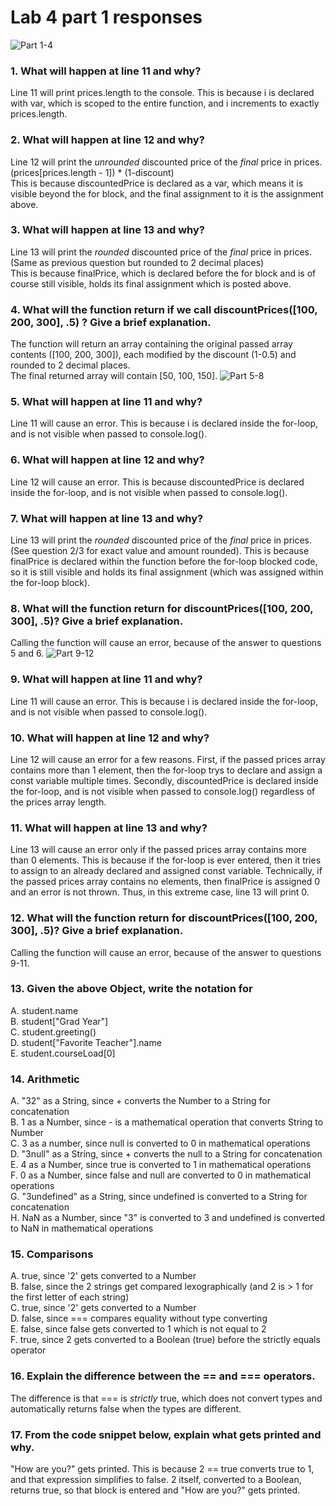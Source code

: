 # Lab 4 part 1 responses
![Part 1-4](https://lh5.googleusercontent.com/H_O5pPbLnpEETck1gwqUEB-5xr8lqjYd3mNnNe971OURjVv07XCmdmCljB-iXCZBNjXeLuIYsN8RCGyb4gEDAiX1sLF55hoeY3HZ013tfqtiIB1Ufn9lADp-XYLub5pXIvTc6kFM)
### 1. What will happen at line 11 and why?
Line 11 will print prices.length to the console. This is because i is declared with var, which is scoped to the entire function, and i increments to exactly prices.length.
### 2. What will happen at line 12 and why?
Line 12 will print the *unrounded* discounted price of the *final* price in prices. (prices[prices.length - 1]) * (1-discount)  
This is because discountedPrice is declared as a var, which means it is visible beyond the for block, and the final assignment to it is the assignment above.
### 3. What will happen at line 13 and why?
Line 13 will print the *rounded* discounted price of the *final* price in prices. (Same as previous question but rounded to 2 decimal places)  
This is because finalPrice, which is declared before the for block and is of course still visible, holds its final assignment which is posted above.
### 4. What will the function return if we call discountPrices([100, 200, 300], .5) ? Give a brief explanation.
The function will return an array containing the original passed array contents ([100, 200, 300]), each modified by the discount (1-0.5) and rounded to 2 decimal places.  
The final returned array will contain [50, 100, 150].
![Part 5-8](https://lh6.googleusercontent.com/aOA2CNNOjE6ks0Qgb_0EKbSUP7GOaP9ReP7F0P0j6bISwptdDZ0YmSmIcfGlReaGUbbP_-qEwVn7dqll1RdpZkVrzViz1blKd9Bx4tylvaJGJTOcUSHYYeM4-3RSpAtvMaAl9VBL)
### 5. What will happen at line 11 and why?
Line 11 will cause an error. This is because i is declared inside the for-loop, and is not visible when passed to console.log().
### 6. What will happen at line 12 and why?
Line 12 will cause an error. This is because discountedPrice is declared inside the for-loop, and is not visible when passed to console.log().
### 7. What will happen at line 13 and why?
Line 13 will print the *rounded* discounted price of the *final* price in prices. (See question 2/3 for exact value and amount rounded). This is because finalPrice is declared within the function before the for-loop blocked code, so it is still visible and holds its final assignment (which was assigned within the for-loop block).
### 8. What will the function return for discountPrices([100, 200, 300], .5)? Give a brief explanation.
Calling the function will cause an error, because of the answer to questions 5 and 6.
![Part 9-12](https://lh6.googleusercontent.com/QVJr7iRCL_VOyQxiHh4L32f8dABkOdjvY4BcjouEhRilXWT4-kwNRsjmcstUXPJsCy2NOo0ifpFWWr1euKZ6D2aTQL3ECYSpavvALqju8VTD9W2Ekhxj_wpDy25xBiIuIIjK5rR9)
### 9. What will happen at line 11 and why?
Line 11 will cause an error. This is because i is declared inside the for-loop, and is not visible when passed to console.log().
### 10. What will happen at line 12 and why?
Line 12 will cause an error for a few reasons. First, if the passed prices array contains more than 1 element, then the for-loop trys to declare and assign a const variable multiple times. Secondly, discountedPrice is declared inside the for-loop, and is not visible when passed to console.log() regardless of the prices array length.
### 11. What will happen at line 13 and why?
Line 13 will cause an error only if the passed prices array contains more than 0 elements. This is because if the for-loop is ever entered, then it tries to assign to an already declared and assigned const variable. Technically, if the passed prices array contains no elements, then finalPrice is assigned 0 and an error is not thrown. Thus, in this extreme case, line 13 will print 0.
### 12. What will the function return for discountPrices([100, 200, 300], .5)? Give a brief explanation.
Calling the function will cause an error, because of the answer to questions 9-11.
### 13. Given the above Object, write the notation for
A. <span>student.n</span>ame  
B. student["Grad Year"]  
C. student.greeting()  
D. student["Favorite Teacher"].name  
E. student.courseLoad[0]
### 14. Arithmetic
A. "32" as a String, since + converts the Number to a String for concatenation  
B. 1 as a Number, since - is a mathematical operation that converts String to Number  
C. 3 as a number, since null is converted to 0 in mathematical operations  
D. "3null" as a String, since + converts the null to a String for concatenation  
E. 4 as a Number, since true is converted to 1 in mathematical operations  
F. 0 as a Number, since false and null are converted to 0 in mathematical operations  
G. "3undefined" as a String, since undefined is converted to a String for concatenation  
H. NaN as a Number, since "3" is converted to 3 and undefined is converted to NaN in mathematical operations  
### 15. Comparisons
A. true, since '2' gets converted to a Number  
B. false, since the 2 strings get compared lexographically (and 2 is > 1 for the first letter of each string)  
C. true, since '2' gets converted to a Number  
D. false, since === compares equality without type converting  
E. false, since false gets converted to 1 which is not equal to 2  
F. true, since 2 gets converted to a Boolean (true) before the strictly equals operator
### 16. Explain the difference between the == and === operators.
The difference is that === is *strictly* true, which does not convert types and automatically returns false when the types are different.
### 17. From the code snippet below, explain what gets printed and why.
"How are you?" gets printed. This is because 2 == true converts true to 1, and that expression simplifies to false. 2 itself, converted to a Boolean, returns true, so that block is entered and "How are you?" gets printed.
